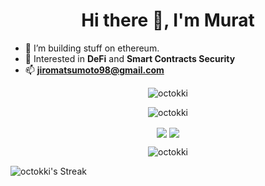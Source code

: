 <h1 align="center">Hi there 👋, I'm Murat</h1>

- 🔭 I’m building stuff on ethereum.
- 🌱 Interested in **DeFi** and **Smart Contracts Security**
- 📫 **jiromatsumoto98@gmail.com**

<p align="center">
<img src="https://komarev.com/ghpvc/?username=octokki&label=Views&color=lightgrey&style=flat-square" alt="octokki" /> 
</p>
<p align="center">
<img src="https://github-profile-trophy.vercel.app/?username=octokki&rank=SECRET,SSS,SS,S,AA,AAA,A&theme=radical&no-bg=true&no-frame=true&column=5" alt="octokki" />
</p>
<p align="center">
<img align="center" src="https://github-readme-stats.vercel.app/api?username=octokki&theme=blue-green&show_icons=true&count_private=true&hide_border=true" />
<img align="center" src="https://github-readme-stats.vercel.app/api/top-langs/?username=octokki&layout=compact&langs_count=6&theme=blue-green&hide_border=true" />

</p>
<p align="center">
<img align="center" src="https://github-readme-streak-stats.herokuapp.com/?user=octokki&theme=blue-green&hide_border=true" alt="octokki" />
</p>

![octokki's Streak](https://github-readme-streak-stats.herokuapp.com/?user=octokki&theme=dark&hide_border=false)
